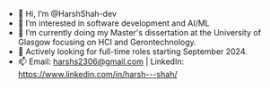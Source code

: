 - 👋 Hi, I’m @HarshShah-dev
- 👀 I’m interested in software development and AI/ML
- 🌱 I’m currently doing my Master's dissertation at the University of Glasgow focusing on HCI and Gerontechnology.
- 👀 Actively looking for full-time roles starting September 2024. 
- 📫 Email: harshs2306@gmail.com | LinkedIn: https://www.linkedin.com/in/harsh---shah/

<!---
HarshShah-dev/HarshShah-dev is a ✨ special ✨ repository because its `README.md` (this file) appears on your GitHub profile.
You can click the Preview link to take a look at your changes.
--->
